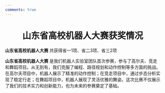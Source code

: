 ```yaml
---
comments: true
---
```


# <center>山东省高校机器人大赛获奖情况</center>  

**山东省高校机器人大赛** 共获得省一1项、省二3项、省三2项

**山东省高校机器人大赛** 是我们机器人实验室团队首次参赛，参与了高尔夫、竞走和舞蹈项目。从无到有，我们克服了编程、路径规划和动作控制等多方面的挑战。在高尔夫项目中，机器人展示了精准的动作控制；在竞走项目中，通过步态分析实现了稳定行走；在舞蹈项目中，机器人展现了灵活优雅的舞姿。这次比赛不仅展示了我们的技术实力和创新能力，也为未来的参赛奠定了基础。
